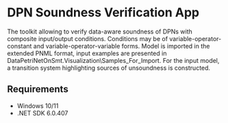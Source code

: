 # DPN Soundness Verification App

The toolkit allowing to verify data-aware soundness of DPNs with composite input/output conditions. 
Conditions may be of variable-operator-constant and variable-operator-variable forms.
Model is imported in the extended PNML format, input examples are presented in DataPetriNetOnSmt.Visualization\Samples_For_Import.
For the input model, a transition system highlighting sources of unsoundness is constructed.

## Requirements

- Windows 10/11
- .NET SDK 6.0.407
